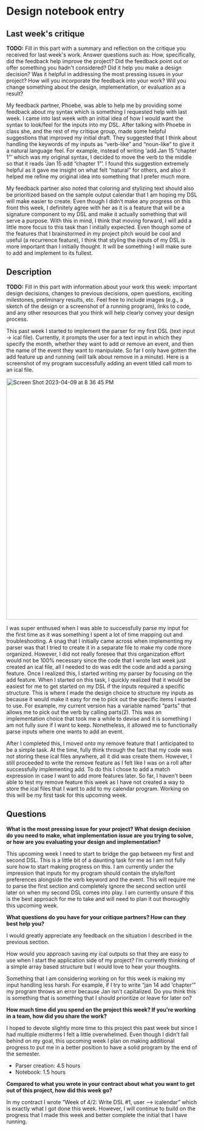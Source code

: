 # Design notebook entry

## Last week's critique

**TODO:** Fill in this part with a summary and reflection on the critique you received for
last week's work. Answer questions such as:  How, specifically, did the feedback help
improve the project? Did the feedback point out or offer something you hadn't considered?
Did it help you make a design decision? Was it helpful in addressing the most pressing
issues in your project? How will you incorporate the feedback into your work? Will you
change something about the design, implementation, or evaluation as a result?

My feedback partner, Phoebe, was able to help me by providing some feedback about my syntax which is something I requested help with last week. I came into last week with an initial idea of how I would want the syntax to look/feel for the inputs into my DSL. After talking with Phoebe in class she, and the rest of my critique group, made some helpful suggestions that improved my initial draft. They suggested that I think about handling the keywords of my inputs as “verb-like” and “noun-like” to give it a natural language feel. For example, instead of writing ‘add Jan 15 “chapter 1”’ which was my original syntax, I decided to move the verb to the middle so that it reads ‘Jan 15 add “chapter 1”’. I found this suggestion extremely helpful as it gave me insight on what felt “natural” for others, and also it helped me refine my original idea into something that I prefer much more.

My feedback partner also noted that coloring and stylizing text should also be prioritized based on the sample output calendar that I am hoping my DSL will make easier to create. Even though I didn’t make any progress on this front this week, I definitely agree with her as it is a feature that will be a signature component to my DSL and make it actually something that will serve a purpose. With this in mind, I think that moving forward, I will add a little more focus to this task than I initially expected. Even though some of the features that I brainstormed in my project pitch would be cool and useful (a recurrence feature), I think that styling the inputs of my DSL is more important than I initially thought. It will be something I will make sure to add and implement to its fullest.


## Description

**TODO:** Fill in this part with information about your work this week:
important design decisions, changes to previous decisions, open questions,
exciting milestones, preliminary results, etc. Feel free to include images
(e.g., a sketch of the design or a screenshot of a running program), links to
code, and any other resources that you think will help clearly convey your
design process.

This past week I started to implement the parser for my first DSL (text input → ical file). Currently, it prompts the user for a text input in which they specify the month, whether they want to add or remove an event, and then the name of the event they want to manipulate. So far I only have gotten the add feature up and running (will talk about remove in a minute). Here is a screenshot of my program successfully adding an event titled call mom to an ical file. 

<img width="634" alt="Screen Shot 2023-04-09 at 8 36 45 PM" src="https://user-images.githubusercontent.com/64377136/230820669-6d0fa5f2-76a6-4da7-9eca-3ad90a54a70f.png">

I was super enthused when I was able to successfully parse my input for the first time as it was something I spent a lot of time mapping out and troubleshooting. A snag that I initially came across when implementing my parser was that I tried to create it in a separate file to make my code more organized. However, I did not really foresee that this organization effort would not be 100% necessary since the code that I wrote last week just created an ical file, all I needed to do was edit the code and add a parsing feature. Once I realized this, I started writing my parser by focusing on the add feature. When I started on this task, I quickly realized that it would be easiest for me to get started on my DSL if the inputs required a specific structure. This is where I made the design choice to structure my inputs as <month><day><verb><event> because it would make it easy for me to pick out the specific items I wanted to use. For example, my current version has a variable named “parts” that allows me to pick out the verb by calling parts(2). This was an implementation choice that took me a while to devise and it is something I am not fully sure if I want to keep. Nonetheless, it allowed me to functionally parse inputs where one wants to add an event.
  
After I completed this, I moved onto my remove feature that I anticipated to be a simple task. At the time, fully think through the fact that my code was not storing these ical files anywhere, all it did was create them. However, I still proceeded to write the remove feature as I felt like I was on a roll after successfully implementing add. To do this I chose to add a match expression in case I want to add more features later. So far, I haven't been able to test my remove feature this week as I have not created a way to store the ical files that I want to add to my calendar program. Working on this will be my first task for this upcoming week.


## Questions

**What is the most pressing issue for your project? What design decision do
you need to make, what implementation issue are you trying to solve, or how
are you evaluating your design and implementation?**
  
This upcoming week I need to start to bridge the gap between my first and second DSL. This is a little bit of a daunting task for me as I am not fully sure how to start making progress on this. I am currently under the impression that inputs for my program should contain the style/font preferences alongside the verb keyword and the event. This will require me to parse the first section and completely ignore the second section until later on when my second DSL comes into play. I am currently unsure if this is the best approach for me to take and will need to plan it out thoroughly this upcoming week.

**What questions do you have for your critique partners? How can they best help
you?**

I would greatly appreciate any feedback on the situation I described in the previous section. 

  
How would you approach saving my ical outputs so that they are easy to use when I start the application side of my project? I’m currently thinking of a simple array based structure but I would love to hear your thoughts. 
  
Something that I am considering working on for this week is making my input handling less harsh. For example, if I try to write “jan 14 add ‘chapter’” my program throws an error because Jan isn't capitalized. Do you think this is something that is something that I should prioritize or leave for later on?

**How much time did you spend on the project this week? If you're working in a
team, how did you share the work?**
 
I hoped to devote slightly more time to this project this past week but since I had multiple midterms I felt a little overwhelmed. Even though I didn't fall behind on my goal, this upcoming week I plan on making additional progress to put me in a better position to have a solid program by the end of the semester.
  
- Parser creation: 4.5 hours
- Notebook: 1.5 hours

**Compared to what you wrote in your contract about what you want to get out of this
project, how did this week go?**

In my contract I wrote “Week of 4/2: Write DSL #1, user --> icalendar” which is exactly what I got done this week. However, I will continue to build on the progress that I made this week and better complete the initial that I have running.

